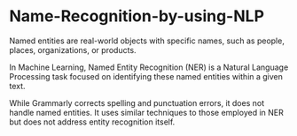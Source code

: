 # Name-Recognition-by-using-NLP

Named entities are real-world objects with specific names, such as people, places, organizations, or products.

In Machine Learning, Named Entity Recognition (NER) is a Natural Language Processing task focused on identifying these named entities within a given text.

While Grammarly corrects spelling and punctuation errors, it does not handle named entities. It uses similar techniques to those employed in NER but does not address entity recognition itself.

